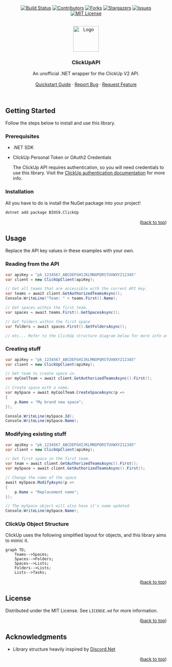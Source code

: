 <!-- readme template  from https://github.com/othneildrew/Best-README-Template -->
<a name="readme-top"></a>

<div align="center">

  [![Build Status][build-shield]][build-url]
  [![Contributors][contributors-shield]][contributors-url]
  [![Forks][forks-shield]][forks-url]
  [![Stargazers][stars-shield]][stars-url]
  [![Issues][issues-shield]][issues-url]
  [![MIT License][license-shield]][license-url]

  <br />
  <a href="https://github.com/BIOS9/ClickUpAPI">
    <img src="https://app-cdn.clickup.com/clickup-symbol_color.6c3fc778987344003164b4b4c9826eb8.svg" alt="Logo" width="80" height="80">
  </a>

  <h3 align="center">ClickUpAPI</h3>
  <p align="center">
    An unofficial .NET wrapper for the ClickUp V2 API.
    <br />
    <br />
    <a href="#getting-started">Quickstart Guide</a>
    ·
    <a href="https://github.com/BIOS9/ClickUpAPI/issues">Report Bug</a>
    ·
    <a href="https://github.com/BIOS9/ClickUpAPI/issues">Request Feature</a>
  </p>
</div>
<br />


<!-- GETTING STARTED -->
## Getting Started

Follow the steps below to install and use this library.

### Prerequisites

* .NET SDK
* ClickUp Personal Token or OAuth2 Credentials

  The ClickUp API requires authentication, so you will need credentials to use this library. Visit the [ClickUp authentication documentation](https://clickup.com/api/developer-portal/authentication/) for more info.

### Installation

All you have to do is install the NuGet package into your project!
```sh
dotnet add package BIOS9.ClickUp
```

<p align="right">(<a href="#readme-top">back to top</a>)</p>



<!-- USAGE EXAMPLES -->
## Usage

Replace the API key values in these examples with your own.

### Reading from the API
```csharp
var apiKey = "pk_1234567_ABCDEFGHIJKLMNOPQRSTUVWXYZ12345"
var client = new ClickUpClient(apiKey);

// Get all teams that are accessible with the current API key.
var teams = await client.GetAuthorizedTeamsAsync();
Console.WriteLine("Team: " + teams.First().Name);

// Get spaces within the first team.
var spaces = await teams.First().GetSpacesAsync();

// Get folders within the first space
var folders = await spaces.First().GetFoldersAsync();

// etc... Refer to the ClickUp structure diagram below for more info on which objects you can get from the API.
```

### Creating stuff
```csharp
var apiKey = "pk_1234567_ABCDEFGHIJKLMNOPQRSTUVWXYZ12345"
var client = new ClickUpClient(apiKey);

// Get team to create space in.
var myCoolTeam = await client.GetAuthorizedTeamsAsync().First();

// Create space with a name.
var mySpace = await myCoolTeam.CreateSpaceAsync(p =>
{
    p.Name = "My brand new space";
});

Console.WriteLine(mySpace.Id);
Console.WriteLine(mySpace.Name);
```

### Modifying existing stuff
```csharp
var apiKey = "pk_1234567_ABCDEFGHIJKLMNOPQRSTUVWXYZ12345"
var client = new ClickUpClient(apiKey);

// Get first space in the first team.
var team = await client.GetAuthorizedTeamsAsync().First();
var mySpace = await client.GetAuthorizedTeamsAsync().First();

// Change the name of the space
await mySpace.ModifyAsync(p =>
{
    p.Name = "Replacement name";
});

// The mySpace object will also have it's name updated
Console.WriteLine(mySpace.Name);
```


### ClickUp Object Structure
ClickUp uses the following simplified layout for objects, and this library aims to mimic it.

```mermaid
graph TD;
    Teams-->Spaces;
    Spaces-->Folders;
    Spaces-->Lists;
    Folders-->Lists;
    Lists-->Tasks;
```

<p align="right">(<a href="#readme-top">back to top</a>)</p>



<!-- LICENSE -->
## License

Distributed under the MIT License. See `LICENSE.md` for more information.

<p align="right">(<a href="#readme-top">back to top</a>)</p>


<!-- ACKNOWLEDGMENTS -->
## Acknowledgments

  * Library structure heavily inspired by [Discord.Net](https://github.com/discord-net/Discord.Net)

<p align="right">(<a href="#readme-top">back to top</a>)</p>

[build-shield]: https://img.shields.io/github/actions/workflow/status/BIOS9/ClickUpAPI/main.yml?style=for-the-badge&branch=main
[build-url]: https://github.com/BIOS9/ClickUpAPI/actions/workflows/main.yml
[contributors-shield]: https://img.shields.io/github/contributors/BIOS9/ClickUpAPI.svg?style=for-the-badge
[contributors-url]: https://github.com/BIOS9/ClickUpAPI/graphs/contributors
[forks-shield]: https://img.shields.io/github/forks/BIOS9/ClickUpAPI.svg?style=for-the-badge
[forks-url]: https://github.com/BIOS9/ClickUpAPI/network/members
[stars-shield]: https://img.shields.io/github/stars/BIOS9/ClickUpAPI.svg?style=for-the-badge
[stars-url]: https://github.com/BIOS9/ClickUpAPI/stargazers
[issues-shield]: https://img.shields.io/github/issues/BIOS9/ClickUpAPI.svg?style=for-the-badge
[issues-url]: https://github.com/BIOS9/ClickUpAPI/issues
[license-shield]: https://img.shields.io/github/license/BIOS9/ClickUpAPI.svg?style=for-the-badge
[license-url]: https://github.com/BIOS9/ClickUpAPI/blob/main/LICENSE.md
